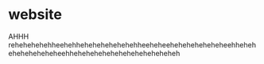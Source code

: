 # website
AHHH
rehehehehehheehehhehehehehehehehheeheheeheheheheheheheehheheheheheheheheheehheheheheheheheheheheheheheh
